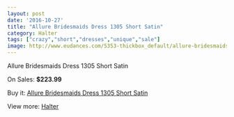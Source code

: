 ```yaml
---
layout: post
date: '2016-10-27'
title: "Allure Bridesmaids Dress 1305 Short Satin"
category: Halter
tags: ["crazy","short","dresses","unique","sale"]
image: http://www.eudances.com/5353-thickbox_default/allure-bridesmaids-dress-1305-short-satin.jpg
---
```

Allure Bridesmaids Dress 1305 Short Satin

On Sales: **$223.99**
<a href="https://www.eudances.com/en/halter/1820-allure-bridesmaids-dress-1305-short-satin.html"><amp-img layout="responsive" width="600" height="600" src="//www.eudances.com/5353-thickbox_default/allure-bridesmaids-dress-1305-short-satin.jpg" alt="Allure Bridesmaids Dress 1305 Short Satin 0" /></a>
<a href="https://www.eudances.com/en/halter/1820-allure-bridesmaids-dress-1305-short-satin.html"><amp-img layout="responsive" width="600" height="600" src="//www.eudances.com/5354-thickbox_default/allure-bridesmaids-dress-1305-short-satin.jpg" alt="Allure Bridesmaids Dress 1305 Short Satin 1" /></a>
<a href="https://www.eudances.com/en/halter/1820-allure-bridesmaids-dress-1305-short-satin.html"><amp-img layout="responsive" width="600" height="600" src="//www.eudances.com/5355-thickbox_default/allure-bridesmaids-dress-1305-short-satin.jpg" alt="Allure Bridesmaids Dress 1305 Short Satin 2" /></a>
<a href="https://www.eudances.com/en/halter/1820-allure-bridesmaids-dress-1305-short-satin.html"><amp-img layout="responsive" width="600" height="600" src="//www.eudances.com/5356-thickbox_default/allure-bridesmaids-dress-1305-short-satin.jpg" alt="Allure Bridesmaids Dress 1305 Short Satin 3" /></a>

Buy it: [Allure Bridesmaids Dress 1305 Short Satin](https://www.eudances.com/en/halter/1820-allure-bridesmaids-dress-1305-short-satin.html "Allure Bridesmaids Dress 1305 Short Satin")

View more: [Halter](https://www.eudances.com/en/19-halter "Halter")
